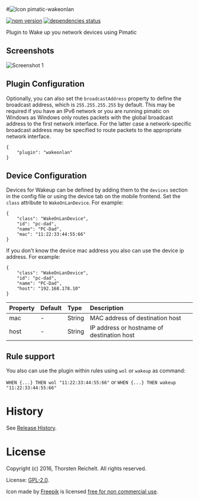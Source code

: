#![Icon](https://raw.githubusercontent.com/thost96/pimatic-wakeonlan/master/assets/icon.png) pimatic-wakeonlan

[![npm version](https://badge.fury.io/js/pimatic-wakeonlan.svg)](http://badge.fury.io/js/pimatic-wakeonlan)
[![dependencies status](https://david-dm.org/thost96/pimatic-wakeonlan/status.svg)](https://david-dm.org/thost96/pimatic-wakeonlan)

Plugin to Wake up you network devices using Pimatic

## Screenshots

![Screenshot 1](https://raw.githubusercontent.com/thost96/pimatic-wakeonlan/master/assets/screenshot.png)

## Plugin Configuration

Optionally, you can also set the `broadcastAddress` property to define the broadcast address, which is `255.255.255.255` by default. 
This may be required if you have an IPv6 network or you are running pimatic on Windows as Windows only routes packets with the global broadcast address to the first network interface. For the latter case a network-specific broadcast address may be specified to route packets to the appropriate network interface.

	{ 
   		"plugin": "wakeonlan"
	}


## Device Configuration

Devices for Wakeup can be defined by adding them to the `devices` section in the config file or using the device tab on the mobile frontend. Set the `class` attribute to `WakeOnLanDevice`. For example:

	{
  		"class": "WakeOnLanDevice",
  		"id": "pc-dad",
  		"name": "PC-Dad",
		"mac": "11:22:33:44:55:66"
	}

If you don't know the device mac address you also can use the device ip address. For example:

	{
  		"class": "WakeOnLanDevice",
  		"id": "pc-dad",
  		"name": "PC-Dad",
  		"host": "192.168.178.10"
	}

| Property          | Default  | Type    | Description                                 |
|:------------------|:---------|:--------|:--------------------------------------------|
| mac              	| -        | String  | MAC address of destination host|
| host 				| - 	   | String  | IP address or hostname of destination host|


## Rule support
You also can use the plugin within rules using `wol` or `wakeup` as command:

`WHEN {...} THEN wol "11:22:33:44:55:66"` or
`WHEN {...} THEN wakeup "11:22:33:44:55:66"` 

# History

See [Release History](https://github.com/thost96/pimatic-wakeonlan/blob/master/HISTORY.md).

# License 

Copyright (c) 2016, Thorsten Reichelt. All rights reserved.

License: [GPL-2.0](https://github.com/thost96/pimatic-wakeonlan/blob/master/LICENSE).

Icon made by <a href="http://www.freepik.com" title="Freepik">Freepik</a> is licensed <a href="https://www.iconfinder.com/icons/99841/lan_icon" title="free for non commercial use">free for non commercial use</a>.